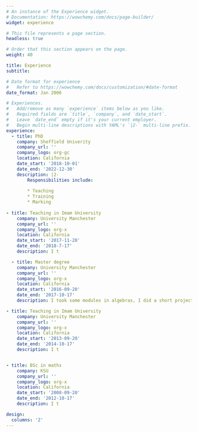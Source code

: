 ```yaml
---
# An instance of the Experience widget.
# Documentation: https://wowchemy.com/docs/page-builder/
widget: experience

# This file represents a page section.
headless: true

# Order that this section appears on the page.
weight: 40

title: Experience
subtitle:

# Date format for experience
#   Refer to https://wowchemy.com/docs/customization/#date-format
date_format: Jan 2006

# Experiences.
#   Add/remove as many `experience` items below as you like.
#   Required fields are `title`, `company`, and `date_start`.
#   Leave `date_end` empty if it's your current employer.
#   Begin multi-line descriptions with YAML's `|2-` multi-line prefix.
experience:
  - title: PhD
    company: Sheffield Univerity
    company_url: ''
    company_logo: org-gc
    location: California
    date_start: '2018-10-01'
    date_end: '2022-12-30'
    description: |2-
        Responsibilities include:
        
        * Teaching
        * Training
        * Marking
        
- title: Teaching in Imam University
    company: University Manchester
    company_url: ''
    company_logo: org-x
    location: California
    date_start: '2017-11-20'
    date_end: '2018-7-17'
    description: I t

  - title: Master degree
    company: University Manchester
    company_url: ''
    company_logo: org-x
    location: California
    date_start: '2016-09-20'
    date_end: '2017-10-17'
    description: I took some modules in algebras, I did a short project in group theory and then I wrote my dissertation, classified some simple finite groups, in particaular, the Leech Lattice and Conway groups and this work was done under the supervision of Prof. Peter Rolwley.

- title: Teaching in Imam University
    company: University Manchester
    company_url: ''
    company_logo: org-x
    location: California
    date_start: '2013-09-20'
    date_end: '2014-10-17'
    description: I t


- title: BSc in maths
    company: KSU
    company_url: ''
    company_logo: org-x
    location: California
    date_start: '2008-09-20'
    date_end: '2012-10-17'
    description: I t

design:
  columns: '2'
---
```

